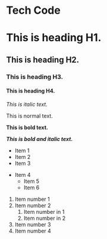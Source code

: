 # Tech Code

# This is heading H1.

## This is heading H2.

### This is heading H3.

#### This is heading H4.


*This is italic text.*

This is normal text.

**This is bold text.**

***This is bold and italic text.***

- Item 1
- Item 2
- Item 3

+ Item 4
    + Item 5
    + Item 6

1. Item number 1
2. Item number 2
    1. Item number in 1
    2. Item number in 2
3. Item number 3
4. Item number 4
